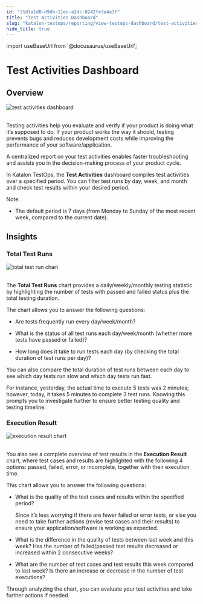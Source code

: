 ```yaml
---
id: "31d1a1d0-d9db-11ec-a2dc-0242fe3e4a3f"
title: "Test Activities Dashboard"
slug: "katalon-testops/reporting/view-testops-dashboard/test-activities-dashboard"
hide_title: true
---
```

import useBaseUrl from '@docusaurus/useBaseUrl';

    

# <a id="id_dashboard-test-activities" class="anchor_top_offset"/><a id="ariaid-title1" class="anchor_top_offset"/>Test Activities Dashboard

    
    
  

## <a id="id_1" class="anchor_top_offset"/>Overview

<p xmlns="http://www.w3.org/1999/xhtml" className="p">   <img className="image" src={useBaseUrl("https://github.com/katalon-studio/docs-images/raw/master/katalon-analytics/docs/overview/kt-dashboard-test-activities-ui-may2022.png")} alt="test activities dashboard" /><br /><br /> </p> 
<p xmlns="http://www.w3.org/1999/xhtml" className="p">Testing activities help you evaluate and verify if your product   is doing what it’s supposed to do. If your product works the   way it should, testing prevents bugs and reduces development costs   while improving the performance of your software/application.</p> 
<p xmlns="http://www.w3.org/1999/xhtml" className="p">A centralized report on your test activities enables faster   troubleshooting and assists you in the decision-making process of   your product cycle.</p> 
<p xmlns="http://www.w3.org/1999/xhtml" className="p">In Katalon TestOps, the <strong className="ph b">Test Activities</strong>   dashboard compiles test activities over a specified period. You can   filter test runs by day, week, and month and check test results   within your desired period.</p> 
<div xmlns="http://www.w3.org/1999/xhtml" className="note note note_note"><span className="note__title">Note:</span> 
  <ul className="ul"><li className="li"><p className="p">The default period is 7 days (from Monday to Sunday of the most
        recent week, compared to the current date).</p></li></ul>
</div>
    

## <a id="id_2" class="anchor_top_offset"/>Insights

    
          
      

### <a id="id_3" class="anchor_top_offset"/>Total Test Runs

      
        
<p xmlns="http://www.w3.org/1999/xhtml" className="p">   <img className="image" src={useBaseUrl("https://github.com/katalon-studio/docs-images/raw/master/katalon-analytics/docs/overview/kt-dashboard-test-activities-total-test-run-ui-may2022.png")} alt="total test run chart" /><br /><br /> </p> 
        
<p xmlns="http://www.w3.org/1999/xhtml" className="p">The <strong className="ph b">Total Test Runs</strong> chart provides a   daily/weekly/monthly testing statistic by highlighting the number   of tests with passed and failed status plus the total testing   duration.</p> 
        
<p xmlns="http://www.w3.org/1999/xhtml" className="p">The chart allows you to answer the following questions:</p> 
        
<ul xmlns="http://www.w3.org/1999/xhtml" className="ul">   <li className="li">     <p className="p">Are tests frequently run every day/week/month?</p>   </li>   <li className="li">     <p className="p">What is the status of all test runs each day/week/month (whether       more tests have passed or failed)?</p>   </li>   <li className="li">     <p className="p">How long does it take to run tests each day (by checking the       total duration of test runs per day)?</p>   </li> </ul> 
        
<p xmlns="http://www.w3.org/1999/xhtml" className="p">You can also compare the total duration of test runs between   each day to see which day tests run slow and which day tests run   fast.</p> 
        
<p xmlns="http://www.w3.org/1999/xhtml" className="p">For instance, yesterday, the actual time to execute 5 tests was   2 minutes; however, today, it takes 5 minutes to complete 3 test   runs. Knowing this prompts you to investigate further to ensure   better testing quality and testing timeline.</p> 
      
    
      

### <a id="id_4" class="anchor_top_offset"/>Execution Result

      
        
<p xmlns="http://www.w3.org/1999/xhtml" className="p">   <img className="image" src={useBaseUrl("https://github.com/katalon-studio/docs-images/raw/master/katalon-analytics/docs/overview/kt-dashboard-test-activities-execution-result-ui-may2022.png")} alt="execution result chart" /><br /><br /> </p> 
        
<p xmlns="http://www.w3.org/1999/xhtml" className="p">You also see a complete overview of test results in the   <strong className="ph b">Execution Result</strong> chart, where test cases and   results are highlighted with the following 4 options: passed,   failed, error, or incomplete, together with their execution   time.</p> 
        
<p xmlns="http://www.w3.org/1999/xhtml" className="p">This chart allows you to answer the following questions:</p> 
        
<ul xmlns="http://www.w3.org/1999/xhtml" className="ul">   <li className="li">     <p className="p">What is the quality of the test cases and results within the       specified period?</p>     <p className="p">Since it’s less worrying if there are fewer failed or       error tests, or else you need to take further actions (revise test       cases and their results) to ensure your application/software is       working as expected.</p>   </li>   <li className="li">     <p className="p">What is the difference in the quality of tests between last week       and this week? Has the number of failed/passed test results       decreased or increased within 2 consecutive weeks?</p>   </li>   <li className="li">     <p className="p">What are the number of test cases and test results this week       compared to last week? Is there an increase or decrease in the       number of test executions?</p>   </li> </ul> 
        
<p xmlns="http://www.w3.org/1999/xhtml" className="p">Through analyzing the chart, you can evaluate your test   activities and take further actions if needed.</p> 
      
    
